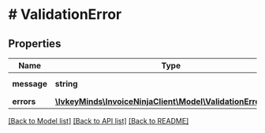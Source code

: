 # # ValidationError

## Properties

Name | Type | Description | Notes
------------ | ------------- | ------------- | -------------
**message** | **string** | The error message | [optional]
**errors** | [**\IvkeyMinds\InvoiceNinjaClient\Model\ValidationErrorErrors**](ValidationErrorErrors.md) |  | [optional]

[[Back to Model list]](../../README.md#models) [[Back to API list]](../../README.md#endpoints) [[Back to README]](../../README.md)
